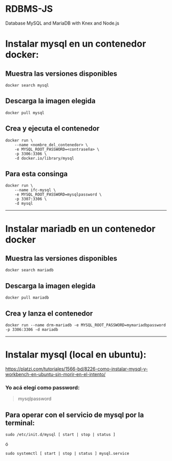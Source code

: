 # RDBMS-JS
Database MySQL and MariaDB with Knex and Node.js

# Instalar mysql en un contenedor docker:

## Muestra las versiones disponibles
    docker search mysql 

## Descarga la imagen elegida
    docker pull mysql

## Crea y ejecuta el contenedor
    docker run \
        --name <nombre_del_contenedor> \
        -e MYSQL_ROOT_PASSWORD=<contraseña> \
        -p 3306:3306 \
        -d docker.io/library/mysql

## Para esta consinga
    docker run \
        --name ifc-mysql \
        -e MYSQL_ROOT_PASSWORD=mysqlpassword \
        -p 3307:3306 \
        -d mysql

------------------------------------------------

# Instalar mariadb en un contenedor docker

## Muestra las versiones disponibles
    docker search mariadb 

## Descarga la imagen elegida
    docker pull mariadb

## Crea y lanza el contenedor
    docker run --name drm-mariadb -e MYSQL_ROOT_PASSWORD=mymariadbpassword -p 3306:3306 -d mariadb

------------------------------------------------

# Instalar mysql (local en ubuntu):
https://platzi.com/tutoriales/1566-bd/8226-como-instalar-mysql-y-workbench-en-ubuntu-sin-morir-en-el-intento/

### Yo acá elegí como password:
> mysqlpassword

## Para operar con el servicio de mysql por la terminal:
    sudo /etc/init.d/mysql [ start | stop | status ]

ó

    sudo systemctl [ start | stop | status ] mysql.service
